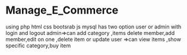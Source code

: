 # Manage_E_Commerce
using php html css bootsrab js mysql 
has two option user or admin with login and logout
admin=>can add category ,items delete member,add member,edit on one ,delete item or update
user =>can view items ,show specific category,buy item
